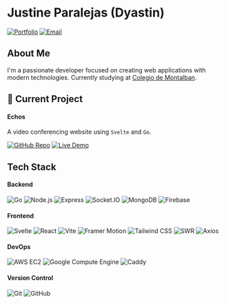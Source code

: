 # Justine Paralejas (Dyastin)
[![Portfolio](https://img.shields.io/badge/Portfolio-dyastin.tech-blue)](https://dyastin.tech)
[![Email](https://img.shields.io/badge/Email-mail@dyastin.tech-red)](mailto:mail@dyastin.tech)

## About Me
I'm a passionate developer focused on creating web applications with modern technologies.
Currently studying at [Colegio de Montalban](https://pnm.edu.ph).

## 🚀 Current Project

#### Echos

A video conferencing website using `Svelte` and `Go`.

[![GitHub Repo](https://img.shields.io/badge/GitHub-Repository-green)](https://github.com/Dyastin-0/echos)
[![Live Demo](https://img.shields.io/badge/Live-Demo-blue)](https://echos.dyastin.tech)

## Tech Stack

#### Backend

![Go](https://img.shields.io/badge/-Go-00ADD8?style=flat&logo=go&logoColor=white)
![Node.js](https://img.shields.io/badge/-Node.js-339933?style=flat&logo=node.js&logoColor=white)
![Express](https://img.shields.io/badge/-Express-000000?style=flat&logo=express&logoColor=white)
![Socket.IO](https://img.shields.io/badge/-Socket.IO-010101?style=flat&logo=socket.io&logoColor=white)
![MongoDB](https://img.shields.io/badge/-MongoDB-47A248?style=flat&logo=mongodb&logoColor=white)
![Firebase](https://img.shields.io/badge/-Firebase-FFCA28?style=flat&logo=firebase&logoColor=black)

#### Frontend

![Svelte](https://img.shields.io/badge/-Svelte-FF3E00?style=flat&logo=svelte&logoColor=white)
![React](https://img.shields.io/badge/-React-61DAFB?style=flat&logo=react&logoColor=black)
![Vite](https://img.shields.io/badge/-Vite-646CFF?style=flat&logo=vite&logoColor=white)
![Framer Motion](https://img.shields.io/badge/-Framer_Motion-0055FF?style=flat&logo=framer&logoColor=white)
![Tailwind CSS](https://img.shields.io/badge/-Tailwind_CSS-38B2AC?style=flat&logo=tailwind-css&logoColor=white)
![SWR](https://img.shields.io/badge/-SWR-000000?style=flat&logo=vercel&logoColor=white)
![Axios](https://img.shields.io/badge/-Axios-5A29E4?style=flat&logo=axios&logoColor=white)

#### DevOps

![AWS EC2](https://img.shields.io/badge/-AWS_EC2-232F3E?style=flat&logo=amazon-aws&logoColor=white)
![Google Compute Engine](https://img.shields.io/badge/-Google_Compute_Engine-4285F4?style=flat&logo=google-cloud&logoColor=white)
![Caddy](https://img.shields.io/badge/-Caddy-00B7C3?style=flat&logo=caddy&logoColor=white)

#### Version Control

![Git](https://img.shields.io/badge/-Git-F05032?style=flat&logo=git&logoColor=white)
![GitHub](https://img.shields.io/badge/-GitHub-181717?style=flat&logo=github&logoColor=white)
